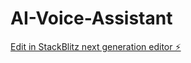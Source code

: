# AI-Voice-Assistant

[Edit in StackBlitz next generation editor ⚡️](https://stackblitz.com/~/github.com/alwalid54321/AI-Voice-Assistant)